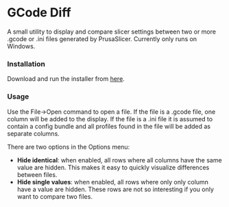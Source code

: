 # GCode Diff

A small utility to display and compare slicer settings between two or more .gcode or .ini files generated by PrusaSlicer. Currently only
runs on Windows.

### Installation
Download and run the installer from [here](https://github.com/magnushacker/gcodediff/blob/master/target/GCodeDiffSetup.exe).

### Usage
Use the File->Open command to open a file. If the file is a .gcode file, one column will be added to the display. If the file is a .ini file it is assumed to contain a config bundle and all profiles found in the file will be added as separate columns.

There are two options in the Options menu:
* __Hide identical__: when enabled, all rows where all columns have the same value are hidden. This makes it easy to quickly visualize
differences between files.
* __Hide single values__: when enabled, all rows where only only column have a value are hidden. These rows are not so interesting if you only want to compare two files.

